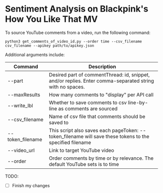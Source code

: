 # Sentiment Analysis on Blackpink's How You Like That MV

To source YouTube comments from a video, run the following command:

```
python3 get_comments_of_video_id.py --order time --csv_filename csv_filename --apikey path/to/apikey.json
```

Additional arguments include:

| Command | Description |
|-|-|
| --part | Desired part of commentThread: id, snippet, and/or replies. Enter comma-separated string with no spaces. |
| --maxResults | How many comments to "display" per API call |
| --write_lbl | Whether to save comments to csv line-by-line as comments are sourced |
| --csv_filename | Name of csv file that comments should be saved to |
| --token_filename | This script also saves each pageToken: --token_filename will save these tokens to the specified filename |
| --video_url | Link to target YouTube video |
| --order | Order comments by time or by relevance. The default YouTube sets is to time |


TODO:
- [ ] Finish my changes

